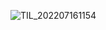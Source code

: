 ![TIL_202207161154](https://user-images.githubusercontent.com/83282953/179360262-1d00760f-060f-4366-8a61-1f7371456cc9.png)
